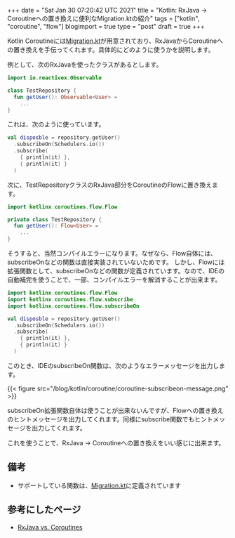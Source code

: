 +++
date = "Sat Jan 30 07:20:42 UTC 2021"
title = "Kotlin: RxJava -> Coroutineへの置き換えに便利なMigration.ktの紹介"
tags = ["kotlin", "coroutine", "flow"]
blogimport = true
type = "post"
draft = true
+++

Kotlin Coroutineには[Migration.kt](https://github.com/Kotlin/kotlinx.coroutines/blob/e16eb9d315cbee42bcadb438a8d62b10f65a9aa4/kotlinx-coroutines-core/common/src/flow/Migration.kt)が用意されており、RxJavaからCoroutineへの置き換えを手伝ってくれます。具体的にどのように使うかを説明します。

例として、次のRxJavaを使ったクラスがあるとします。

```kotlin
import io.reactivex.Observable

class TestRepository {
  fun getUser(): Observable<User> =
    ...
}
```

これは、次のように使っています。

```kotlin
val disposble = repository.getUser()
  .subscribeOn(Schedulers.io())
  .subscribe(
    { println(it) },
    { println(it) }
  )
```

次に、TestRepositoryクラスのRxJava部分をCoroutineのFlowに置き換えます。

```kotlin
import kotlinx.coroutines.flow.Flow

private class TestRepository {
  fun getUser(): Flow<User> =
    ...
}
```

そうすると、当然コンパイルエラーになります。なぜなら、Flow自体には、subscribeOnなどの関数は直接実装されていないためです。
しかし、Flowには拡張関数として、subscribeOnなどの関数が定義されています。なので、IDEの自動補完を使うことで、一部、コンパイルエラーを解消することが出来ます。

```kotlin
import kotlinx.coroutines.flow.Flow
import kotlinx.coroutines.flow.subscribe
import kotlinx.coroutines.flow.subscribeOn

val disposble = repository.getUser()
  .subscribeOn(Schedulers.io())
  .subscribe(
    { println(it) },
    { println(it) }
  )
```

このとき、IDEのsubscribeOn関数は、次のようなエラーメッセージを出力します。

{{< figure src="/blog/kotlin/coroutine/coroutine-subscribeon-message.png" >}}

subscribeOn拡張関数自体は使うことが出来ないんですが、Flowへの置き換えのヒントメッセージを出力してくれます。同様にsubscribe関数でもヒントメッセージを出力してくれます。

これを使うことで、RxJava -> Coroutineへの置き換えをいい感じに出来ます。

## 備考

- サポートしている関数は、[Migration.kt](https://github.com/Kotlin/kotlinx.coroutines/blob/e16eb9d315cbee42bcadb438a8d62b10f65a9aa4/kotlinx-coroutines-core/common/src/flow/Migration.kt)に定義されています

## 参考にしたページ

- [RxJava vs. Coroutines](https://blog.danlew.net/2021/01/28/rxjava-vs-coroutines/)
